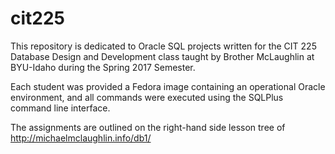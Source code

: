 # cit225
This repository is dedicated to Oracle SQL projects written for the CIT 225 Database Design and Development class taught by Brother McLaughlin at BYU-Idaho during the Spring 2017 Semester.

Each student was provided a Fedora image containing an operational Oracle environment, and all commands were executed using the SQLPlus command line interface.

The assignments are outlined on the right-hand side lesson tree of http://michaelmclaughlin.info/db1/
